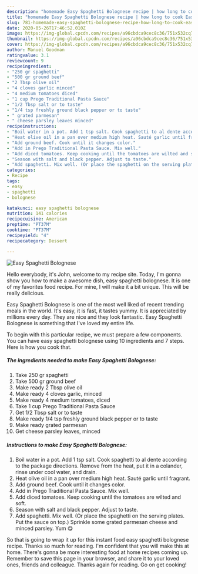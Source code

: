 ```yaml
---
description: "homemade Easy Spaghetti Bolognese recipe | how long to cook Easy Spaghetti Bolognese"
title: "homemade Easy Spaghetti Bolognese recipe | how long to cook Easy Spaghetti Bolognese"
slug: 781-homemade-easy-spaghetti-bolognese-recipe-how-long-to-cook-easy-spaghetti-bolognese
date: 2020-05-26T17:46:52.010Z
image: https://img-global.cpcdn.com/recipes/a96cbdca9cec8c36/751x532cq70/easy-spaghetti-bolognese-recipe-main-photo.jpg
thumbnail: https://img-global.cpcdn.com/recipes/a96cbdca9cec8c36/751x532cq70/easy-spaghetti-bolognese-recipe-main-photo.jpg
cover: https://img-global.cpcdn.com/recipes/a96cbdca9cec8c36/751x532cq70/easy-spaghetti-bolognese-recipe-main-photo.jpg
author: Manuel Goodman
ratingvalue: 3.1
reviewcount: 9
recipeingredient:
- "250 gr spaghetti"
- "500 gr ground beef"
- "2 Tbsp olive oil"
- "4 cloves garlic minced"
- "4 medium tomatoes diced"
- "1 cup Prego Traditional Pasta Sauce"
- "1/2 Tbsp salt or to taste"
- "1/4 tsp freshly ground black pepper or to taste"
- " grated parmesan"
- " cheese parsley leaves minced"
recipeinstructions:
- "Boil water in a pot. Add 1 tsp salt. Cook spaghetti to al dente according to the package directions. Remove from the heat, put it in a colander, rinse under cool water, and drain."
- "Heat olive oil in a pan over medium high heat. Sauté garlic until fragrant."
- "Add ground beef. Cook until it changes color."
- "Add in Prego Traditional Pasta Sauce. Mix well."
- "Add diced tomatoes. Keep cooking until the tomatoes are wilted and soft."
- "Season with salt and black pepper. Adjust to taste."
- "Add spaghetti. Mix well. (Or place the spaghetti on the serving plates. Put the sauce on top.) Sprinkle some grated parmesan cheese and minced parsley. Yum 😋"
categories:
- Recipe
tags:
- easy
- spaghetti
- bolognese

katakunci: easy spaghetti bolognese 
nutrition: 141 calories
recipecuisine: American
preptime: "PT37M"
cooktime: "PT37M"
recipeyield: "4"
recipecategory: Dessert

---
```



![Easy Spaghetti Bolognese](https://img-global.cpcdn.com/recipes/a96cbdca9cec8c36/751x532cq70/easy-spaghetti-bolognese-recipe-main-photo.jpg)

Hello everybody, it's John, welcome to my recipe site. Today, I'm gonna show you how to make a awesome dish, easy spaghetti bolognese. It is one of my favorites food recipe. For mine, I will make it a bit unique. This will be really delicious.

Easy Spaghetti Bolognese is one of the most well liked of recent trending meals in the world. It's easy, it is fast, it tastes yummy. It is appreciated by millions every day. They are nice and they look fantastic. Easy Spaghetti Bolognese is something that I've loved my entire life.




To begin with this particular recipe, we must prepare a few components. You can have easy spaghetti bolognese using 10 ingredients and 7 steps. Here is how you cook that.

<!--inarticleads1-->

##### The ingredients needed to make Easy Spaghetti Bolognese:

1. Take 250 gr spaghetti
1. Take 500 gr ground beef
1. Make ready 2 Tbsp olive oil
1. Make ready 4 cloves garlic, minced
1. Make ready 4 medium tomatoes, diced
1. Take 1 cup Prego Traditional Pasta Sauce
1. Get 1/2 Tbsp salt or to taste
1. Make ready 1/4 tsp freshly ground black pepper or to taste
1. Make ready  grated parmesan
1. Get  cheese parsley leaves, minced




<!--inarticleads2-->

##### Instructions to make Easy Spaghetti Bolognese:

1. Boil water in a pot. Add 1 tsp salt. Cook spaghetti to al dente according to the package directions. Remove from the heat, put it in a colander, rinse under cool water, and drain.
1. Heat olive oil in a pan over medium high heat. Sauté garlic until fragrant.
1. Add ground beef. Cook until it changes color.
1. Add in Prego Traditional Pasta Sauce. Mix well.
1. Add diced tomatoes. Keep cooking until the tomatoes are wilted and soft.
1. Season with salt and black pepper. Adjust to taste.
1. Add spaghetti. Mix well. (Or place the spaghetti on the serving plates. Put the sauce on top.) Sprinkle some grated parmesan cheese and minced parsley. Yum 😋




So that is going to wrap it up for this instant food easy spaghetti bolognese recipe. Thanks so much for reading. I'm confident that you will make this at home. There's gonna be more interesting food at home recipes coming up. Remember to save this page in your browser, and share it to your loved ones, friends and colleague. Thanks again for reading. Go on get cooking!
